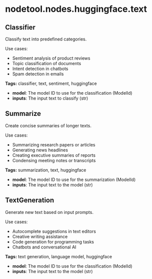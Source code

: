 # nodetool.nodes.huggingface.text

## Classifier

Classify text into predefined categories.

Use cases:
- Sentiment analysis of product reviews
- Topic classification of documents
- Intent detection in chatbots
- Spam detection in emails

**Tags:** classifier, text, sentiment, huggingface

- **model**: The model ID to use for the classification (ModelId)
- **inputs**: The input text to classify (str)

## Summarize

Create concise summaries of longer texts.

Use cases:
- Summarizing research papers or articles
- Generating news headlines
- Creating executive summaries of reports
- Condensing meeting notes or transcripts

**Tags:** summarization, text, huggingface

- **model**: The model ID to use for the summarization (ModelId)
- **inputs**: The input text to the model (str)

## TextGeneration

Generate new text based on input prompts.

Use cases:
- Autocomplete suggestions in text editors
- Creative writing assistance
- Code generation for programming tasks
- Chatbots and conversational AI

**Tags:** text generation, language model, huggingface

- **model**: The model ID to use for the classification (ModelId)
- **inputs**: The input text to the model (str)

